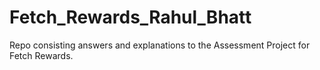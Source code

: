 # Fetch_Rewards_Rahul_Bhatt
Repo consisting answers and explanations to the Assessment Project for Fetch Rewards.
